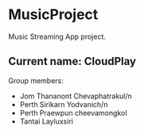 # MusicProject
Music Streaming App project.
## Current name: CloudPlay

Group members:
- Jom Thananont Chevaphatrakul/n
- Perth Sirikarn Yodvanich/n
- Perth Praewpun cheevamongkol
- Tantai Layluxsiri

